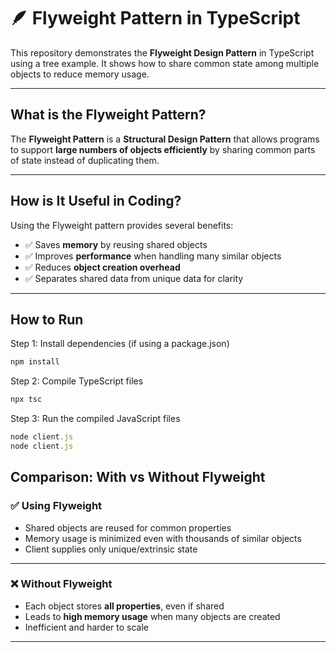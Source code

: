 # 🪶 Flyweight Pattern in TypeScript

This repository demonstrates the **Flyweight Design Pattern** in TypeScript using a tree example. It shows how to share common state among multiple objects to reduce memory usage.

---

## What is the Flyweight Pattern?

The **Flyweight Pattern** is a **Structural Design Pattern** that allows programs to support **large numbers of objects efficiently** by sharing common parts of state instead of duplicating them.  

---

## How is It Useful in Coding?

Using the Flyweight pattern provides several benefits:

- ✅ Saves **memory** by reusing shared objects  
- ✅ Improves **performance** when handling many similar objects  
- ✅ Reduces **object creation overhead**  
- ✅ Separates shared data from unique data for clarity  

---
## How to Run

 Step 1: Install dependencies (if using a package.json)
```typescript
npm install
```
 Step 2: Compile TypeScript files
```typescript
npx tsc
```
 Step 3: Run the compiled JavaScript files

```typescript
node client.js
node client.js
```

## Comparison: With vs Without Flyweight

### ✅ Using Flyweight

- Shared objects are reused for common properties  
- Memory usage is minimized even with thousands of similar objects  
- Client supplies only unique/extrinsic state  

---

### ❌ Without Flyweight

- Each object stores **all properties**, even if shared  
- Leads to **high memory usage** when many objects are created  
- Inefficient and harder to scale  

---

